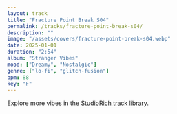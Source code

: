 ```yaml
---
layout: track
title: "Fracture Point Break S04"
permalink: /tracks/fracture-point-break-s04/
description: ""
image: "/assets/covers/fracture-point-break-s04.webp"
date: 2025-01-01
duration: "2:54"
album: "Stranger Vibes"
mood: ["Dreamy", "Nostalgic"]
genre: ["lo-fi", "glitch-fusion"]
bpm: 88
key: "F"
---
```


Explore more vibes in the [StudioRich track library](/tracks/).
